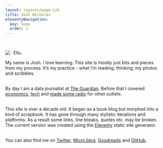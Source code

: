 ```yaml
---
layout: layouts/page.njk
title: Josh Nicholas
eleventyNavigation:
  key: home
  order: 1
---
```


<div style="margin:auto !important; max-width:700px !important;">

<br>

<img src="{{ '/img/about.png' | url }}" style="max-width:150px !important;height:auto !important; float : left !important; margin: 0px 10px 0px 0px !important;"/>Ello.<br>

My name is Josh. I love learning. This site is mostly just bits and pieces from my process. It’s my practice - what I’m reading, thinking; my photos and scribbles.<br><br>

By day I am a data journalist at [The Guardian](https://www.theguardian.com/profile/josh-nicholas). Before that I covered [economics](https://theconversation.com/speaking-with-law-professor-cass-sunstein-on-why-behavioural-science-is-always-nudging-us-101074), [tech](https://www.businessinsider.com.au/photos-inside-the-library-of-the-future-2015-12) and [made some radio](https://www.thewire.org.au/about/team/alumni/) for other outlets.<br><br>

This site is over a decade old. It began as a book blog but morphed into a kind of scrapbook. It has gone through many stylistic iterations and platforms. As a result some links, line breaks, quotes etc. may be broken. The current version was created using the [Eleventy](https://github.com/joshnicholas/blog) static site generator.<br><br>

You can also find me on [Twitter](https://twitter.com/joshcnicholas), [Micro.blog](https://joshnicholas.micro.blog/), [Goodreads](https://www.goodreads.com/joshnicholas) and [GitHub](https://github.com/joshnicholas).
